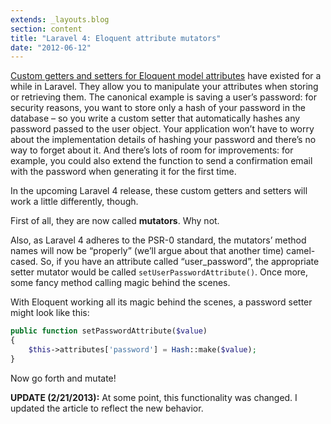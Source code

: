 ```yaml
---
extends: _layouts.blog
section: content
title: "Laravel 4: Eloquent attribute mutators"
date: "2012-06-12"
---
```


[Custom getters and setters for Eloquent model attributes][1] have existed for a while in Laravel.
They allow you to manipulate your attributes when storing or retrieving them.
The canonical example is saving a user’s password: for security reasons, you want to store only a hash of your password in the database – so you write a custom setter that automatically hashes any password passed to the user object.
Your application won’t have to worry about the implementation details of hashing your password and there’s no way to forget about it.
And there’s lots of room for improvements: for example, you could also extend the function to send a confirmation email with the password when generating it for the first time.

In the upcoming Laravel 4 release, these custom getters and setters will work a little differently, though.

First of all, they are now called **mutators**.
Why not.

Also, as Laravel 4 adheres to the PSR-0 standard, the mutators’ method names will now be “properly” (we’ll argue about that another time) camel-cased.
So, if you have an attribute called “user_password”, the appropriate setter mutator would be called `setUserPasswordAttribute()`.
Once more, some fancy method calling magic behind the scenes.

With Eloquent working all its magic behind the scenes, a password setter might look like this:

~~~php
public function setPasswordAttribute($value)
{
    $this->attributes['password'] = Hash::make($value);
}
~~~

Now go forth and mutate!

**UPDATE (2/21/2013):**
At some point, this functionality was changed.
I updated the article to reflect the new behavior.

[1]: http://laravel.com/docs/database/eloquent#getter-and-setter-methods "Documentation on custom getters and setters for Eloquent model attributes"
